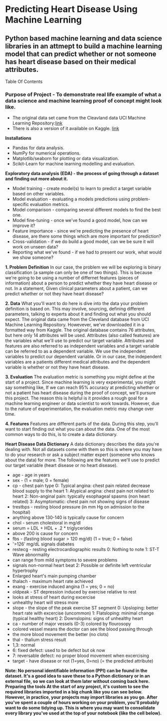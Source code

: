 # Predicting Heart Disease Using Machine Learning

## Python based machine learning and data science libraries in an attmept to build a machine learning model that can predict whether or not someone has heart disease based on their medical attributes.

Table Of Contents



### Purpose of Project - To demonstrate real life example of what a data science and machine learning proof of concept might look like.
- The original data set came from the Cleavland data UCI Machine Learning Repository:[link](https:/archive.ics.uci.edu/ml/datasets/heart+Disease)
- There is also a version of it available on Kaggle. [link](https://kaggle.com/ronitf/heart-disease-uci)


__Installations__

- Pandas for data analysis.
- NumPy for numerical operations.
- Matplotlib/seaborn for plotting or data visualization.
- Scikit-Learn for machine learning modelling and evaluation.

__Exploratory data analysis (EDA) - the process of going through a dataset and finding out more about it.__
 - Model training - create model(s) to learn to predict a target variable based on other variables.
 - Model evaluation - evaluating a models predictions using problem-specific evaluation metrics.
 - Model comparison - comparing several different models to find the best one.
 - Model fine-tuning - once we've found a good model, how can we improve it?
 - Feature importance - since we're predicting the presence of heart disease, are there some things which are more important for prediction?
 - Cross-validation - if we do build a good model, can we be sure it will work on unseen data?
 - Reporting what we've found - if we had to present our work, what would we show someone?


__1. Problem Definition__
In our case, the problem we will be exploring is binary classification (a sample can only be one of two things).
This is because we're going to be using a number of differnet features (pieces of information) about a person to predict whether they have heart disease or not.
In a statement,
Given clinical parameters about a patient, can we predict whether or not they have heart disease?

__2. Data__
What you'll want to do here is dive into the data your problem definition is based on. This may involve, sourcing, defining different parameters, talking to experts about it and finding out what you should expect.
The original data came from the Cleveland database from UCI Machine Learning Repository.
Howevever, we've downloaded it in a formatted way from Kaggle.
The original database contains 76 attributes, but here only 14 attributes will be used. Attributes (also called features) are the variables what we'll use to predict our target variable.
Attributes and features are also referred to as independent variables and a target variable can be referred to as a dependent variable.
We use the independent variables to predict our dependent variable.
Or in our case, the independent variables are a patients different medical attributes and the dependent variable is whether or not they have heart disease.

__3. Evaluation__
The evaluation metric is something you might define at the start of a project.
Since machine learning is very experimental, you might say something like,
If we can reach 95% accuracy at predicting whether or not a patient has heart disease during the proof of concept, we'll pursure this project.
The reason this is helpful is it provides a rough goal for a machine learning engineer or data scientist to work towards.
However, due to the nature of experimentation, the evaluation metric may change over time.

__4. Features__
Features are different parts of the data. During this step, you'll want to start finding out what you can about the data.
One of the most common ways to do this, is to create a data dictionary.

__Heart Disease Data Dictionary__
A data dictionary describes the data you're dealing with. Not all datasets come with them so this is where you may have to do your research or ask a subject matter expert (someone who knows about the data) for more.
The following are the features we'll use to predict our target variable (heart disease or no heart disease).
- age - age in years
- sex - (1 = male; 0 = female)
- cp - chest pain type
   0: Typical angina: chest pain related decrease blood supply to the heart
   1: Atypical angina: chest pain not related to heart
   2: Non-anginal pain: typically esophageal spasms (non heart related)
   3: Asymptomatic: chest pain not showing signs of disease
- trestbps - resting blood pressure (in mm Hg on admission to the hospital)
- anything above 130-140 is typically cause for concern
- chol - serum cholestoral in mg/dl
- serum = LDL + HDL + .2 * triglycerides
- above 200 is cause for concern
- fbs - (fasting blood sugar > 120 mg/dl) (1 = true; 0 = false)
- '>126' mg/dL signals diabetes
- restecg - resting electrocardiographic results
   0: Nothing to note
   1: ST-T Wave abnormality
- can range from mild symptoms to severe problems
- signals non-normal heart beat
  2: Possible or definite left ventricular hypertrophy
- Enlarged heart's main pumping chamber
- thalach - maximum heart rate achieved
- exang - exercise induced angina (1 = yes; 0 = no)
- oldpeak - ST depression induced by exercise relative to rest
- looks at stress of heart during excercise
- unhealthy heart will stress more
- slope - the slope of the peak exercise ST segment
   0: Upsloping: better heart rate with excercise (uncommon)
   1: Flatsloping: minimal change (typical healthy heart)
   2: Downslopins: signs of unhealthy heart
- ca - number of major vessels (0-3) colored by flourosopy
- colored vessel means the doctor can see the blood passing through
- the more blood movement the better (no clots)
- thal - thalium stress result
- 1,3: normal
- 6: fixed defect: used to be defect but ok now
- 7: reversable defect: no proper blood movement when excercising
- target - have disease or not (1=yes, 0=no) (= the predicted attribute)

**Note: No personal identifiable information (PPI) can be found in the dataset.
It's a good idea to save these to a Python dictionary or in an external file, so we can look at them later without coming back here.
Preparing the tools
At the start of any project, it's custom to see the required libraries imported in a big chunk like you can see below.
However, in practice, your projects may import libraries as you go. After you've spent a couple of hours working on your problem, you'll probably want to do some tidying up. This is where you may want to consolidate every library you've used at the top of your notebook (like the cell below).**



